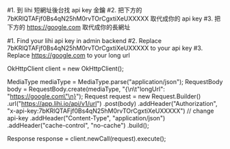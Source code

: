 


#1. 到 lihi 短網址後台找 api key 金鑰 
#2. 把下方的 7bKRlQTAFjf0Bs4qN25hM0rvTOrCgxtiXeUXXXXX 取代成你的 api key 
#3. 把下方的 https://google.com 取代成你的長網址


#1. Find your lihi api key in admin backend
#2. Replace 7bKRlQTAFjf0Bs4qN25hM0rvTOrCgxtiXeUXXXXX to your api key
#3. Replace https://google.com to your long url


OkHttpClient client = new OkHttpClient();

MediaType mediaType = MediaType.parse("application/json");
RequestBody body = RequestBody.create(mediaType, "{\n\t\"longUrl\": \"https://google.com\"\n}");
Request request = new Request.Builder()
  .url("https://app.lihi.io/api/v1/url")
  .post(body)
  .addHeader("Authorization", "x-api-key:7bKRlQTAFjf0Bs4qN25hM0rvTOrCgxtiXeUXXXXX") // change api-key
  .addHeader("Content-Type", "application/json")
  .addHeader("cache-control", "no-cache")
  .build();

Response response = client.newCall(request).execute();